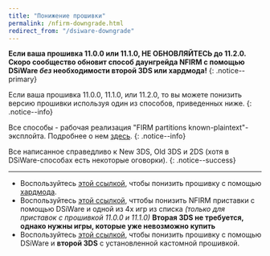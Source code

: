 ```yaml
---
title: "Понижение прошивки"
permalink: /nfirm-downgrade.html
redirect_from: "/dsiware-downgrade"
---
```


**Если ваша прошивка 11.0.0 или 11.1.0, НЕ ОБНОВЛЯЙТЕСЬ до 11.2.0. Скоро сообщество обновит способ даунгрейда NFIRM с помощью DSiWare _без_ необходимости второй 3DS или хардмода!**
{: .notice--primary}

Если ваша прошивка 11.0.0, 11.1.0, или 11.2.0, то вы можете понизить версию прошивки используя один из способов, приведенных ниже. 
{: .notice--info}

Все способы - рабочая реализация "FIRM partitions known-plaintext"-эксплойта. Подробнее о нем [здесь](https://www.3dbrew.org/wiki/3DS_System_Flaws).
{: .notice--info}

Все написанное справедливо к New 3DS, Old 3DS и 2DS (хотя в DSiWare-способах есть некоторые оговорки).
{: .notice--success}

---

+ Воспользуйтесь [этой ссылкой](hardmod-downgrade), чтобы понизить прошивку с помощью [хардмода](https://gbatemp.net/threads/414498/).    
+ Воспользуйтесь [этой ссылкой](dsiware-downgrade-(save-injection)), чттобы понизить NFIRM приставки с помощью DSiWare и одной из 4х игр из списка *(только для приставок с прошивкой 11.0.0 и 11.1.0)* **Вторая 3DS не требуется, однако нужны игры, которые уже невозможно купить**
+ Воспользуйтесь [этой ссылкой](dsiware-downgrade-(app-injection-and-second-3ds)), чтобы понизить прошивку с помощью DSiWare и **второй 3DS** с установленной кастомной прошивкой.
